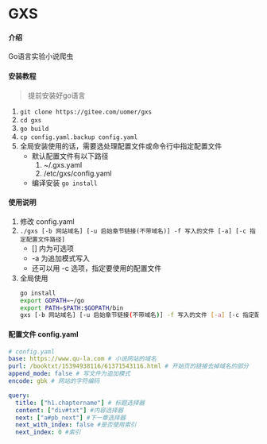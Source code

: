 # GXS

#### 介绍
Go语言实验小说爬虫

#### 安装教程

> 提前安装好go语言

1.  `git clone https://gitee.com/uomer/gxs`
2.  `cd gxs`
3.  `go build`
4.  `cp config.yaml.backup config.yaml`
5.  全局安装使用的话，需要选处理配置文件或命令行中指定配置文件
    * 默认配置文件有以下路径
        1. ~/.gxs.yaml
        2. /etc/gxs/config.yaml
    * 编译安装 `go install`

#### 使用说明

1.  修改 config.yaml
2.  `./gxs [-b 网站域名] [-u 启始章节链接(不带域名)] -f 写入的文件 [-a] [-c 指定配置文件路径]`
    - [] 内为可选项
    - -a 为追加模式写入
    - 还可以用 -c 选项，指定要使用的配置文件
3.  全局使用
    ```sh
    go install
    export GOPATH=~/go
    export PATH=$PATH:$GOPATH/bin
    gxs [-b 网站域名] [-u 启始章节链接(不带域名)] -f 写入的文件 [-a] [-c 指定配置文件路径]
    ```

#### 配置文件 config.yaml
```yaml
# config.yaml
base: https://www.qu-la.com # 小说网站的域名
purl: /booktxt/15394938116/61371543116.html # 开始页的链接去掉域名的部分
append_mode: false # 写文件为追加模式
encode: gbk # 网站的字符编码

query:
  title: ["h1.chaptername"] # 标题选择器
  content: ["div#txt"] #内容选择器
  next: ["a#pb_next"] #下一章选择器
  next_with_index: false #是否使用索引
  next_index: 0 #索引

```